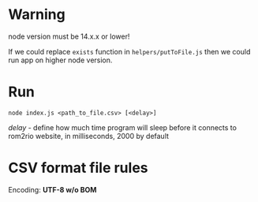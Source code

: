 # Warning
node version must be 14.x.x or lower!

If we could replace `exists` function in `helpers/putToFile.js` then we could run app on higher node version.

# Run
```
node index.js <path_to_file.csv> [<delay>]
```

*delay* - define how much time program will sleep before it connects to rom2rio website, in milliseconds, 2000 by default

# CSV format file rules

Encoding: **UTF-8 w/o BOM**

